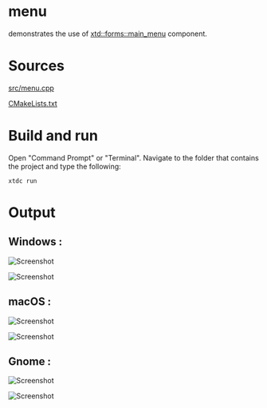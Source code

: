 # menu

demonstrates the use of [xtd::forms::main_menu](../../../src/xtd_forms/include/xtd/forms/main_menu.hpp) component.

# Sources

[src/menu.cpp](src/menu.cpp)

[CMakeLists.txt](CMakeLists.txt)

# Build and run

Open "Command Prompt" or "Terminal". Navigate to the folder that contains the project and type the following:

```shell
xtdc run
```

# Output

## Windows :

![Screenshot](../../../docs/pictures/examples/menu_w.png)

![Screenshot](../../../docs/pictures/examples/menu_wd.png)

## macOS :

![Screenshot](../../../docs/pictures/examples/menu_m.png)

![Screenshot](../../../docs/pictures/examples/menu_md.png)

## Gnome :

![Screenshot](../../../docs/pictures/examples/menu_g.png)

![Screenshot](../../../docs/pictures/examples/menu_gd.png)
